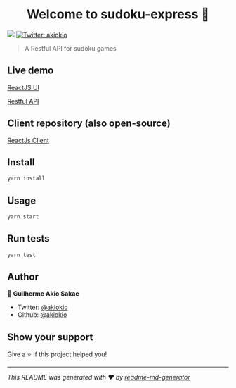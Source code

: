 <h1 align="center">Welcome to sudoku-express 👋</h1>
<p>
  <img src="https://img.shields.io/badge/version-1.0.0-blue.svg?cacheSeconds=2592000" />
  <a href="https://twitter.com/akiokio">
    <img alt="Twitter: akiokio" src="https://img.shields.io/twitter/follow/akiokio.svg?style=social" target="_blank" />
  </a>
</p>

> A Restful API for sudoku games
> 

## Live demo
[ReactJS UI](https://sudoku.akio.dev/)

[Restful API](https://sudokuexpressapi.herokuapp.com/sudoku)

## Client repository (also open-source)

[ReactJs Client](https://github.com/akiokio/sudoku_express_client)


## Install

```sh
yarn install
```

## Usage

```sh
yarn start
```

## Run tests

```sh
yarn test
```

## Author

👤 **Guilherme Akio Sakae**

- Twitter: [@akiokio](https://twitter.com/akiokio)
- Github: [@akiokio](https://github.com/akiokio)

## Show your support

Give a ⭐️ if this project helped you!

---

_This README was generated with ❤️ by [readme-md-generator](https://github.com/kefranabg/readme-md-generator)_
